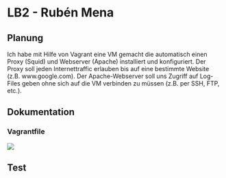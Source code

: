 <h1>LB2 - Rubén Mena</h1>
<h2>Planung</h2>
Ich habe mit Hilfe von Vagrant eine VM gemacht die automatisch einen Proxy (Squid) und Webserver (Apache) installiert und konfiguriert. Der Proxy soll jeden Internettraffic erlauben bis auf eine bestimmte Website (z.B. www.google.com). Der Apache-Webserver soll uns Zugriff auf Log-Files geben ohne sich auf die VM verbinden zu müssen (z.B. per SSH, FTP, etc.). 

<h2>Dokumentation</h2>
<h3>Vagrantfile</h3>
<img src="/images/vagrantfile.png"/>

<h2>Test</h2>
